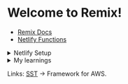 # Welcome to Remix!

- [Remix Docs](https://remix.run/docs)
- [Netlify Functions](https://www.netlify.com/products/functions/)

<details> 
<summary>Netlify Setup</summary>
1. Install the [Netlify CLI](https://www.netlify.com/products/dev/):

```sh
npm i -g netlify-cli
```

If you have previously installed the Netlify CLI, you should update it to the latest version:

```sh
npm i -g netlify-cli@latest
```

2. Sign up and log in to Netlify:

```sh
netlify login
```

3. Create a new site:

```sh
netlify init
```

## Development

The Remix dev server starts your app in development mode, rebuilding assets on file changes. To start the Remix dev server:

```sh
npm run dev
```

Open up [http://localhost:3000](http://localhost:3000), and you should be ready to go!

The Netlify CLI builds a production version of your Remix App Server and splits it into Netlify Functions that run locally. This includes any custom Netlify functions you've developed. The Netlify CLI runs all of this in its development mode.

```sh
netlify dev
```

Open up [http://localhost:3000](http://localhost:3000), and you should be ready to go!

Note: When running the Netlify CLI, file changes will rebuild assets, but you will not see the changes to the page you are on unless you do a browser refresh of the page. Due to how the Netlify CLI builds the Remix App Server, it does not support hot module reloading.

## Deployment

There are two ways to deploy your app to Netlify, you can either link your app to your git repo and have it auto deploy changes to Netlify, or you can deploy your app manually. If you've followed the setup instructions already, all you need to do is run this:

```sh
# preview deployment
netlify deploy --build

# production deployment
netlify deploy --build --prod
```

</details>

<details>
<summary>My learnings</summary>

### Why Remix?

I decided to pick [remix](https://remix.run/) as my framework after hearing it on the [syntax](https://syntax.fm/) podcast. I am confident with using React and have used Next.js in a previous project, Remix also seemed to boast about a lightining fast UI that excited me.

### Tailwind

Remix discourages against runtime libraries like styled-components but suggests tailwind to be okay. They recommend the use of more traditional CSS to make better use of browser caching and unloading.

### Prisma

Remix mentions the use of Prisma in its tutorials, and vise versa. Prisma is a type-safe ORM which makes working with databases easier. You can define models in the prisma language and make use of the auto-completion it provides.

It is very intutive and easy to pick up. I have found it incredibly simple to understand so far.

#### More on Remix

Remix has some special conventions built in. One is that any file with .server in the file name will not be run in the browser and the compiler can ignore it.

In order to access data from an endpoint, we use `useLoaderData()` from `@remix-run/react`. We have to create a loader async function that calls the endpoint, and then made accessible via `useLoaderData()`. An example is provided in the [docs](https://remix.run/docs/en/main/tutorials/jokes#read-from-the-database-in-a-remix-loader).

</details>

Links: [SST](https://docs.sst.dev/) -> Framework for AWS.
